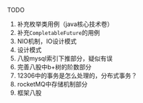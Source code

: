 TODO
1. 补充枚举类用例（java核心技术卷）
1. 补充`CompletableFuture`的用例
1. NIO机制，IO设计模式
1. 设计模式
1. 八股mysql索引下推部分，疑似有误
1. 完善八股中b+树的阶数部分
1. 12306中的事务是怎么处理的，分布式事务？
1. rocketMQ中存储机制部分
1. 框架八股
